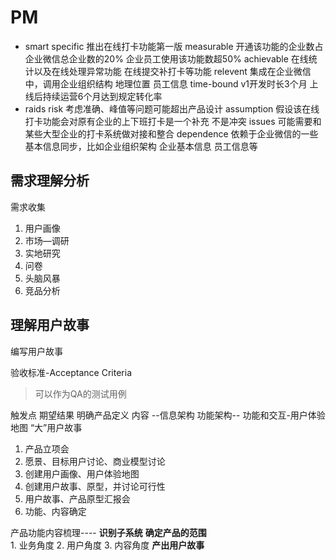 # PM

- smart
specific 推出在线打卡功能第一版
measurable 开通该功能的企业数占企业微信总企业数的20% 企业员工使用该功能数超50%
achievable 在线统计以及在线处理异常功能 在线提交补打卡等功能
relevent 集成在企业微信中，调用企业组织结构 地理位置 员工信息
time-bound v1开发时长3个月 上线后持续运营6个月达到规定转化率
- raids
risk        考虑准确、峰值等问题可能超出产品设计
assumption  假设该在线打卡功能会对原有企业的上下班打卡是一个补充 不是冲突
issues      可能需要和某些大型企业的打卡系统做对接和整合
dependence  依赖于企业微信的一些基本信息同步，比如企业组织架构 企业基本信息 员工信息等

## 需求理解分析

需求收集

1. 用户画像
2. 市场—调研
3. 实地研究
4. 问卷
5. 头脑风暴
6. 竞品分析

## 理解用户故事

编写用户故事

验收标准-Acceptance Criteria
> 可以作为QA的测试用例

触发点
期望结果
明确产品定义 内容 --信息架构 功能架构-- 功能和交互-用户体验地图 “大”用户故事
1. 产品立项会
2. 愿景、目标用户讨论、商业模型讨论
3. 创建用户画像、用户体验地图
4. 创建用户故事、原型，并讨论可行性
5. 用户故事、产品原型汇报会
6. 功能、内容确定

产品功能内容梳理----
  **识别子系统**
  **确定产品的范围**  
    1. 业务角度
    2. 用户角度
    3. 内容角度
  **产出用户故事**
